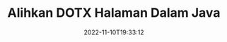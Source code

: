 ---
############################# Static ############################
layout: "auto-gen-merger"
date: 2022-11-10T19:33:12
draft: false
otherformats: epub html mht mhtml odp ods odt one otp ott pdf pps ppsx ppt pptx rtf

############################# Head ############################
head_title: "Alihkan DOTX Halaman dalam Java"
head_description: "Alihkan halaman dalam dokumen DOTX dalam Java ke mana-mana kedudukan menggunakan API penggabungan dokumen."

############################# Header ############################
title: "Alihkan DOTX Halaman Dalam Java"
description: "Alihkan DOTX Halaman dengan beberapa baris kod Java."
bg_image: "https://cms.admin.containerize.com/templates/aspose/App_Themes/V3/images/bg/header1.png"
bg_overlay: false
button:
    enable: true
    icon: "fas fa-arrow-down"
    label: "Muat turun Percubaan Percuma"
    link: "https://downloads.groupdocs.com/merger/java"

############################# SubMenu ############################
submenu:
    enable: true

    left:
        img_alt: "GroupDocs.Merger for Java"
        image: "https://cms.admin.containerize.com/templates/groupdocs/images/product-logos/90x90-noborder/groupdocs-merger-java.png"
        product: "GroupDocs.Merger"
        platform: "Java"

    middle:
        button:

            # button loop
            - link: "https://apireference.groupdocs.com/merger/java"
              text: "Rujukan API"

            # button loop
            - link: "https://github.com/groupdocs-merger"
              text: "Contoh Kod"

            # button loop
            - link: "https://products.groupdocs.app/merger/family"
              text: "Demo Langsung"

            # button loop
            - link: "https://purchase.groupdocs.com/pricing/merger/java"
              text: "penentuan harga"

    right:
        link_download: "https://downloads.groupdocs.com/merger"
        link_learn: "https://docs.groupdocs.com/merger/java"
        link_buy: "https://purchase.groupdocs.com"

############################# About ############################
about:
    enable: true
    title: "Mengenai API GroupDocs.Merger for Java."
    content: |
        [GroupDocs.Merger for Java](/ms/merger/java/) menawarkan penyelesaian mudah untuk menggabungkan & memisahkan dengan selamat antara pelbagai format dokumen termasuk PDF, Microsoft Office (Word, Excel, PowerPoint , OneNote), OpenDocument, HTML, imej dan banyak lagi dalam aplikasi Java. Dengan menambah hanya beberapa baris kod, lakukan beberapa operasi dokumen seperti mengalih, mengalih keluar, memutar, menukar, mengekstrak atau menukar orientasi halaman dalam dokumen. API penggabungan dokumen juga menyokong pratonton halaman dokumen sebagai imej untuk menganalisis struktur dokumen, pemformatan dan kandungan pada halaman.
        
        API GroupDocs.Merger ialah pilihan yang tepat untuk penyelesaian korporat yang memerlukan ciri pemindahan halaman fail. API ini disokong dengan baik pada semua sistem pengendalian dan platform utama termasuk J2SE 7.0 (1.7), J2SE 8.0 (1.8), Java 10.

############################# Steps ############################
steps:
    enable: true
    title_left: "Alihkan DOTX Halaman Fail dalam Java"
    content_left: |
        [GroupDocs.Merger for Java](/ms/merger/java/) memudahkan pembangun Java memindahkan halaman dalam fail DOTX dengan melaksanakan beberapa langkah mudah .
        
        * Mulakan **MoveOptions** untuk menentukan nombor halaman semasa dan baharu.
        * Buat contoh baharu **Merger** dan lulus laluan dokumen sumber sebagai parameter pembina.
        * Panggil **movePage** dan hantar objek **MoveOptions**.
        * Panggil **Save** dan tentukan laluan fail untuk menyimpan dokumen yang terhasil.

    title_right: "Keperluan Sistem"
    content_right: |
        API GroupDocs.Merger for Java disokong pada semua platform dan sistem pengendalian utama. Sebelum melaksanakan kod di bawah, sila pastikan anda mempunyai prasyarat berikut dipasang pada sistem anda.

        * Sistem Pengendalian: Microsoft Windows, Linux, MacOS
        * Persekitaran Pembangunan: NetBeans, IntelliJ IDEA, Eclipse
        * Rangka kerja: J2SE 7.0 (1.7), J2SE 8.0 (1.8), Java 10
        * Muat turun versi terkini GroupDocs.Merger for Java daripada [Maven](https://repository.groupdocs.com/webapp/#/artifacts/browse/tree/General/repo/com/groupdocs/groupdocs-merger)
         
    code: |
     {{% merger/additional-styles %}}
     {{< merger/code-merger title="Cara mengalihkan DOTX halaman fail menggunakan kod contoh Java.">}}

        ```java    
        // Alihkan DOTX halaman fail menggunakan API GroupDocs.Merger
        int pageNumber = 6;
        int newPageNumber = 1;

        // Mulakan kelas MoveOptions untuk menentukan nombor halaman semasa dan baharu
        MoveOptions moveOptions = new MoveOptions(pageNumber, newPageNumber);

        // Segerakan Penggabungan dengan input dokumen DOTX.
        Merger merger = new Merger("input.dotx");

        // Panggil kaedah movePage dan hantar objek MoveOptions kepadanya
        merger.movePage(moveOptions);
    
        // Panggil kaedah simpan dan lulus laluan fail yang dikehendaki untuk menyimpan dokumen output
        merger.save("output.dotx");
        ```
     {{< /merger/code-merger >}}

############################# Demos ############################
demos:
    enable: true
    title: "Demo Langsung - Alihkan DOTX Halaman Dalam Talian"
    content: |
       Alihkan DOTX halaman fail sekarang dengan melawati tapak web [GroupDocs.Merger Live Demos](https://products.groupdocs.app/splitter/move-pages/dotx).
       Demo langsung mempunyai faedah berikut.
        
############################# About Formats ############################
about_formats:
    enable: true

############################# More Formats ############################
more_formats:
    enable: true
    title: "Alihkan Halaman Format Dokumen Lain"
    content: |
        Java dokumen penggabungan & pemisahan API untuk format fail dan imej. Alihkan beberapa format fail yang popular seperti yang dinyatakan di bawah.

############################# Back to top ###############################
back_to_top:
    enable: true
---